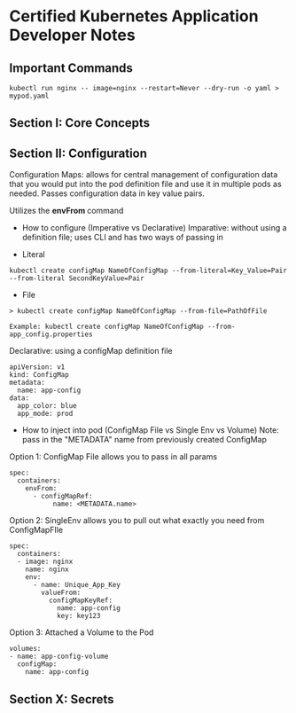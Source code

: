 # Certified Kubernetes Application Developer Notes

## Important Commands

```     
kubectl run nginx -- image=nginx --restart=Never --dry-run -o yaml > mypod.yaml
```

## Section I: Core Concepts

## Section II: Configuration

Configuration Maps: allows for central management of configuration data that you would put into the pod definition file and use it in multiple pods as needed. Passes configuration data in key value pairs.

Utilizes the <b> envFrom </b>  command

* How to configure (Imperative vs Declarative)
Imparative: without using a definition file; uses CLI and has two ways of passing in
- Literal
```
kubectl create configMap NameOfConfigMap --from-literal=Key_Value=Pair --from-literal SecondKeyValue=Pair
```
- File
```
> kubectl create configMap NameOfConfigMap --from-file=PathOfFile 

Example: kubectl create configMap NameOfConfigMap --from-app_config.properties
```
Declarative: using a configMap definition file
```
apiVersion: v1
kind: ConfigMap
metadata:
  name: app-config
data:
  app_color: blue
  app_mode: prod
```
* How to inject into pod (ConfigMap File vs Single Env vs Volume)
Note: pass in the "METADATA" name from previously created ConfigMap

Option 1: ConfigMap File allows you to pass in all params
```
spec:
  containers:
    envFrom:
      - configMapRef:
           name: <METADATA.name>
```

Option 2: SingleEnv allows you to pull out what exactly you need from ConfigMapFIle
```
spec:  
  containers:
  - image: nginx
    name: nginx
    env:
      - name: Unique_App_Key
        valueFrom:
          configMapKeyRef: 
            name: app-config
            key: key123
```

Option 3: Attached a Volume to the Pod
```
volumes:
- name: app-config-volume
  configMap:
    name: app-config
```

## Section X: Secrets

